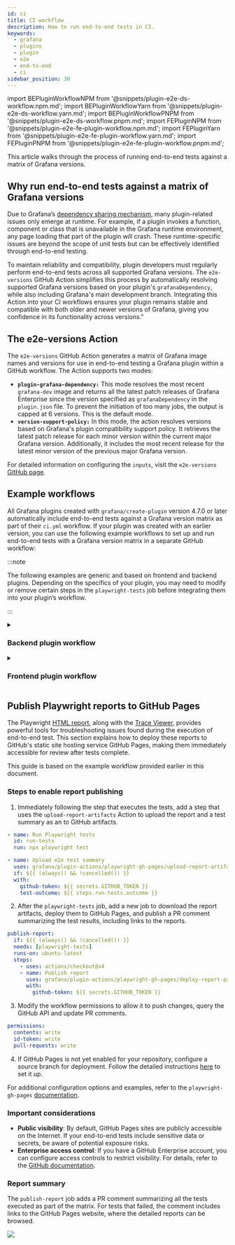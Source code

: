 ```yaml
---
id: ci
title: CI workflow
description: How to run end-to-end tests in CI.
keywords:
  - grafana
  - plugins
  - plugin
  - e2e
  - end-to-end
  - ci
sidebar_position: 30
---
```


import BEPluginWorkflowNPM from '@snippets/plugin-e2e-ds-workflow.npm.md';
import BEPluginWorkflowYarn from '@snippets/plugin-e2e-ds-workflow.yarn.md';
import BEPluginWorkflowPNPM from '@snippets/plugin-e2e-ds-workflow.pnpm.md';
import FEPluginNPM from '@snippets/plugin-e2e-fe-plugin-workflow.npm.md';
import FEPluginYarn from '@snippets/plugin-e2e-fe-plugin-workflow.yarn.md';
import FEPluginPNPM from '@snippets/plugin-e2e-fe-plugin-workflow.pnpm.md';

This article walks through the process of running end-to-end tests against a matrix of Grafana versions.

## Why run end-to-end tests against a matrix of Grafana versions

Due to Grafana’s [dependency sharing mechanism](../key-concepts/manage-npm-dependencies.md), many plugin-related issues only emerge at runtime. For example, if a plugin invokes a function, component or class that is unavailable in the Grafana runtime environment, any page loading that part of the plugin will crash. These runtime-specific issues are beyond the scope of unit tests but can be effectively identified through end-to-end testing.

To maintain reliability and compatibility, plugin developers must regularly perform end-to-end tests across all supported Grafana versions. The `e2e-versions` GitHub Action simplifies this process by automatically resolving supported Grafana versions based on your plugin's `grafanaDependency`, while also including Grafana's main development branch. Integrating this Action into your CI workflows ensures your plugin remains stable and compatible with both older and newer versions of Grafana, giving you confidence in its functionality across versions."

## The e2e-versions Action

The `e2e-versions` GitHub Action generates a matrix of Grafana image names and versions for use in end-to-end testing a Grafana plugin within a GitHub workflow. The Action supports two modes:

- **`plugin-grafana-dependency:`** This mode resolves the most recent `grafana-dev` image and returns all the latest patch releases of Grafana Enterprise since the version specified as `grafanaDependency` in the `plugin.json` file. To prevent the initiation of too many jobs, the output is capped at 6 versions. This is the default mode.
- **`version-support-policy:`** In this mode, the action resolves versions based on Grafana's plugin compatibility support policy. It retrieves the latest patch release for each minor version within the current major Grafana version. Additionally, it includes the most recent release for the latest minor version of the previous major Grafana version.

For detailed information on configuring the `inputs`, visit the `e2e-versions` [GitHub page](https://github.com/grafana/plugin-actions/tree/main/e2e-version).

## Example workflows

All Grafana plugins created with `grafana/create-plugin` version 4.7.0 or later automatically include end-to-end tests against a Grafana version matrix as part of their `ci.yml` workflow. If your plugin was created with an earlier version, you can use the following example workflows to set up and run end-to-end tests with a Grafana version matrix in a separate GitHub workflow:

:::note

The following examples are generic and based on frontend and backend plugins. Depending on the specifics of your plugin, you may need to modify or remove certain steps in the `playwright-tests` job before integrating them into your plugin’s workflow.

:::

<details>
  <summary> <h3>Backend plugin workflow</h3> </summary>
  <CodeSnippets
snippets={[
{ component: BEPluginWorkflowNPM, label: 'npm' },
{ component: BEPluginWorkflowYarn, label: 'yarn' },
{ component: BEPluginWorkflowPNPM, label: 'pnpm' }
]}
groupId="package-manager"
queryString="current-package-manager"
/>
</details>

<details>
  <summary> <h3>Frontend plugin workflow</h3> </summary>
  <CodeSnippets
snippets={[
{ component: FEPluginNPM, label: 'npm' },
{ component: FEPluginYarn, label: 'yarn' },
{ component: FEPluginPNPM, label: 'pnpm' }
]}
groupId="package-manager"
queryString="current-package-manager"
/>
</details>

## Publish Playwright reports to GitHub Pages

The Playwright [HTML report](https://playwright.dev/docs/test-reporters#html-reporter), along with the [Trace Viewer](https://playwright.dev/docs/trace-viewer), provides powerful tools for troubleshooting issues found during the execution of end-to-end test. This section explains how to deploy these reports to GitHub's static site hosting service GitHub Pages, making them immediately accessible for review after tests complete.

This guide is based on the example workflow provided earlier in this document.

### Steps to enable report publishing

1. Immediately following the step that executes the tests, add a step that uses the `upload-report-artifacts` Action to upload the report and a test summary as an to GitHub artifacts.

```yml
- name: Run Playwright tests
  id: run-tests
  run: npx playwright test

- name: Upload e2e test summary
  uses: grafana/plugin-actions/playwright-gh-pages/upload-report-artifacts@main
  if: ${{ (always() && !cancelled()) }}
  with:
    github-token: ${{ secrets.GITHUB_TOKEN }}
    test-outcome: ${{ steps.run-tests.outcome }}
```

2. After the `playwright-tests` job, add a new job to download the report artifacts, deploy them to GitHub Pages, and publish a PR comment summarizing the test results, including links to the reports.

```yml
publish-report:
  if: ${{ (always() && !cancelled()) }}
  needs: [playwright-tests]
  runs-on: ubuntu-latest
  steps:
    - uses: actions/checkout@v4
    - name: Publish report
      uses: grafana/plugin-actions/playwright-gh-pages/deploy-report-pages@main
      with:
        github-token: ${{ secrets.GITHUB_TOKEN }}
```

3. Modify the workflow permissions to allow it to push changes, query the GitHub API and update PR comments.

```yml
permissions:
  contents: write
  id-token: write
  pull-requests: write
```

4. If GitHub Pages is not yet enabled for your repository, configure a source branch for deployment. Follow the detailed instructions [here](https://github.com/grafana/plugin-actions/tree/main/playwright-gh-pages#github-pages-branch-configuration) to set it up.

For additional configuration options and examples, refer to the `playwright-gh-pages` [documentation](https://github.com/grafana/plugin-actions/blob/main/playwright-gh-pages/README.md).

### Important considerations

- **Public visibility**: By default, GitHub Pages sites are publicly accessible on the Internet. If your end-to-end tests include sensitive data or secrets, be aware of potential exposure risks.
- **Enterprise access control**: If you have a GitHub Enterprise account, you can configure access controls to restrict visibility. For details, refer to the [GitHub documentation](https://docs.github.com/en/enterprise-cloud@latest/pages/getting-started-with-github-pages/changing-the-visibility-of-your-github-pages-site).

### Report summary

The `publish-report` job adds a PR comment summarizing all the tests executed as part of the matrix. For tests that failed, the comment includes links to the GitHub Pages website, where the detailed reports can be browsed.

![](/img/e2e-report-summary.png)

```

```
